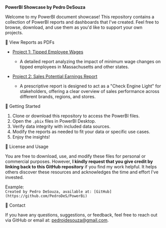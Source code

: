 **PowerBI Showcase by Pedro DeSouza**

Welcome to my PowerBI document showcase! This repository contains a collection of PowerBI reports and dashboards that I've created. Feel free to browse, download, and use them as you'd like to support your own projects.


💼 View Reports as PDFs

- [Project 1: Tipped Employee Wages](https://github.com/PedroDeS/PowerBi/blob/main/MA%20Ballot%20Questions/5%20Tipped%20Wage/Tipped%20Employee%20Wages.pdf)
  - A detailed report analyzing the impact of minimum wage changes on tipped employees in Massachusetts and other states.

- [Project 2: Sales Potential Earnings Report](https://github.com/PedroDeS/PowerBi/blob/main/Sales%20Potential%20Earnings%20Report/Sales%20Potential%20Earnings%20Report.pdf)
  - A prescriptive report is designed to act as a "Check Engine Light" for stakeholders, offering a clear overview of sales performance across different brands, regions, and stores.

🚀 Getting Started

1. Clone or download this repository to access the PowerBI files.
2. Open the `.pbix` files in PowerBI Desktop.
3. Verify data integrity with included data sources.
4. Modify the reports as needed to fit your data or specific use cases.
5. Enjoy the insights!
    
📄 License and Usage

You are free to download, use, and modify these files for personal or commercial purposes. However, **I kindly request that you give credit by linking back to this GitHub repository** if you find my work helpful. It helps others discover these resources and acknowledges the time and effort I've invested.

Example:  
`Created by Pedro DeSouza, available at: [GitHub](https://github.com/PedroDeS/PowerBi)`

📝 Contact

If you have any questions, suggestions, or feedback, feel free to reach out via GitHub or email at: pedrojdesouza@gmail.com.
